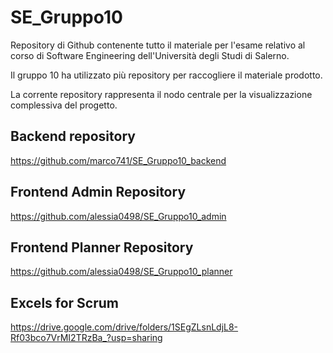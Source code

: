 # SE_Gruppo10

Repository di Github contenente tutto il materiale per l'esame relativo al corso di Software Engineering dell'Università degli Studi di Salerno.

Il gruppo 10 ha utilizzato più repository per raccogliere il materiale prodotto.

La corrente repository rappresenta il nodo centrale per la visualizzazione complessiva del progetto.

## Backend repository

https://github.com/marco741/SE_Gruppo10_backend

## Frontend Admin Repository

https://github.com/alessia0498/SE_Gruppo10_admin

## Frontend Planner Repository

https://github.com/alessia0498/SE_Gruppo10_planner

## Excels for Scrum

https://drive.google.com/drive/folders/1SEgZLsnLdjL8-Rf03bco7VrMI2TRzBa_?usp=sharing

